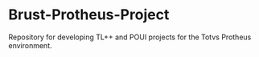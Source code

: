 # Brust-Protheus-Project
Repository for developing TL++ and POUI projects for the Totvs Protheus environment.

